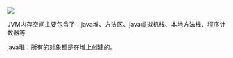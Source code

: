 ![](http://hi.csdn.net/attachment/201009/25/0_1285381395C6iW.gif)

JVM内存空间主要包含了：java堆、方法区、java虚拟机栈、本地方法栈、程序计数器等

java堆：所有的对象都是在堆上创建的。

